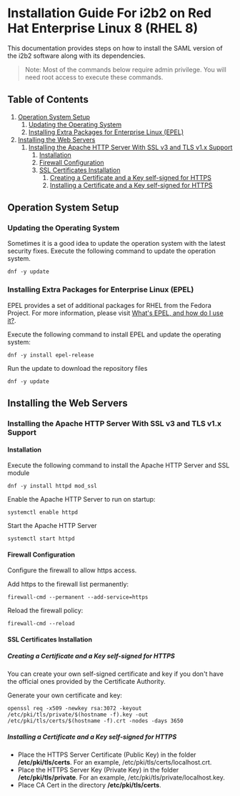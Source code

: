 # Installation Guide For i2b2 on Red Hat Enterprise Linux 8 (RHEL 8)

This documentation provides steps on how to install the SAML version of the i2b2 software along with its dependencies.

> Note: Most of the commands below require admin privilege.  You will need root access to execute these commands.

## Table of Contents

1. [Operation System Setup](#operation-system-setup)
    1. [Updating the Operating System](#updating-the-operating-system)
    2. [Installing Extra Packages for Enterprise Linux (EPEL)](#installing-extra-packages-for-enterprise-linux--epel-)
2. [Installing the Web Servers](#installing-the-web-servers)
    1. [Installing the Apache HTTP Server With SSL v3 and TLS v1.x Support](#installing-the-apache-http-server-with-ssl-v3-and-tls-v1x-support)
        1. [Installation](#installation)
        2. [Firewall Configuration](#firewall-configuration)
        3. [SSL Certificates Installation](#ssl-certificates-installation)
            1. [Creating a Certificate and a Key self-signed for HTTPS](#creating-a-certificate-and-a-key-self-signed-for-https)
            2. [Installing a Certificate and a Key self-signed for HTTPS](#installing-a-certificate-and-a-key-self-signed-for-https)

## Operation System Setup

### Updating the Operating System

Sometimes it is a good idea to update the operation system with the latest security fixes.  Execute the following command to update the operation system.

```
dnf -y update
```

### Installing Extra Packages for Enterprise Linux (EPEL)

EPEL provides a set of additional packages for RHEL from the Fedora Project.  For more information, please visit [What's EPEL, and how do I use it?](https://www.redhat.com/en/blog/whats-epel-and-how-do-i-use-it).

Execute the following command to install EPEL and update the operating system:

```
dnf -y install epel-release
```

Run the update to download the repository files 

```
dnf -y update
```

## Installing the Web Servers

### Installing the Apache HTTP Server With SSL v3 and TLS v1.x Support

#### Installation

Execute the following command to install the Apache HTTP Server and SSL module

```
dnf -y install httpd mod_ssl
```

Enable the Apache HTTP Server to run on startup:

```
systemctl enable httpd
```

Start the Apache HTTP Server
```
systemctl start httpd
```

#### Firewall Configuration

Configure the firewall to allow https access.

Add https to the firewall list permanently:

```
firewall-cmd --permanent --add-service=https
```

Reload the firewall policy:

```
firewall-cmd --reload
```

#### SSL Certificates Installation

##### Creating a Certificate and a Key self-signed for HTTPS

You can create your own self-signed certificate and key if you don't have the official ones provided by the Certificate Authority.

Generate your own certificate and key:

```
openssl req -x509 -newkey rsa:3072 -keyout /etc/pki/tls/private/$(hostname -f).key -out /etc/pki/tls/certs/$(hostname -f).crt -nodes -days 3650
```

##### Installing a Certificate and a Key self-signed for HTTPS

- Place the HTTPS Server Certificate (Public Key) in the folder **/etc/pki/tls/certs**. For an example, /etc/pki/tls/certs/localhost.crt.
- Place the HTTPS Server Key (Private Key) in the folder **/etc/pki/tls/private**. For an example, /etc/pki/tls/private/localhost.key.
- Place CA Cert in the directory **/etc/pki/tls/certs**.
